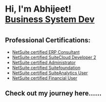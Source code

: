 <h1>Hi, I'm Abhijeet!<br/><a href="https://github.com/abhijeetdhara">Business System Dev</a> <a href="https://www.linkedin.com/in/abhijeet-dhara/"></a><br/><h1>
  
  <h2>Professional Certifications:</h2>
  
- [NetSuite certified ERP Consultant](https://nlcorp.extforms.netsuite.com/app/site/hosting/scriptlet.nl?script=1143&deploy=1&compid=NLCORP&ns-at=AAEJ7tMQ0tIWmKVa6ONwX5D8OoLQm2t_F8LaJqaxdwGhUH48OhM&certId=33302)
- [NetSuite certified SuiteCloud Developer 2](https://nlcorp.extforms.netsuite.com/app/site/hosting/scriptlet.nl?script=1143&deploy=1&compid=NLCORP&ns-at=AAEJ7tMQ0tIWmKVa6ONwX5D8OoLQm2t_F8LaJqaxdwGhUH48OhM&certId=25884)
- [NetSuite certified Administrator](https://nlcorp.extforms.netsuite.com/app/site/hosting/scriptlet.nl?script=1143&deploy=1&compid=NLCORP&ns-at=AAEJ7tMQ0tIWmKVa6ONwX5D8OoLQm2t_F8LaJqaxdwGhUH48OhM&certId=17425)
- [NetSuite certified Suitefoundation](https://nlcorp.extforms.netsuite.com/app/site/hosting/scriptlet.nl?script=1143&deploy=1&compid=NLCORP&ns-at=AAEJ7tMQ0tIWmKVa6ONwX5D8OoLQm2t_F8LaJqaxdwGhUH48OhM&certId=16993)
- [NetSuite certified SuiteAnalytics User](https://nlcorp.extforms.netsuite.com/app/site/hosting/scriptlet.nl?script=1143&deploy=1&compid=NLCORP&ns-at=AAEJ7tMQ0tIWmKVa6ONwX5D8OoLQm2t_F8LaJqaxdwGhUH48OhM&certId=26189)
- [NetSuite certified Financial User](https://nlcorp.extforms.netsuite.com/app/site/hosting/scriptlet.nl?script=1143&deploy=1&compid=NLCORP&ns-at=AAEJ7tMQ0tIWmKVa6ONwX5D8OoLQm2t_F8LaJqaxdwGhUH48OhM&certId=26490)


<h2>Check out my journey here......</h2>
